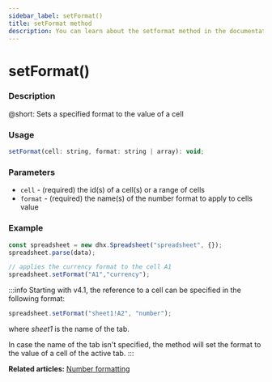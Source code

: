 ```yaml
---
sidebar_label: setFormat()
title: setFormat method
description: You can learn about the setformat method in the documentation of the DHTMLX JavaScript Spreadsheet library. Browse developer guides and API reference, try out code examples and live demos, and download a free 30-day evaluation version of DHTMLX Spreadsheet.
---
```


# setFormat()

### Description

@short: Sets a specified format to the value of a cell

### Usage

~~~jsx
setFormat(cell: string, format: string | array): void;
~~~

### Parameters

- `cell` -  (required) the id(s) of a cell(s) or a range of cells
- `format` - (required) the name(s) of the number format to apply to cells value

### Example

~~~jsx {5}
const spreadsheet = new dhx.Spreadsheet("spreadsheet", {});
spreadsheet.parse(data);

// applies the currency format to the cell A1
spreadsheet.setFormat("A1","currency");
~~~

:::info
Starting with v4.1, the reference to a cell can be specified in the following format:

~~~jsx
spreadsheet.setFormat("sheet1!A2", "number"); 
~~~

where *sheet1* is the name of the tab.

In case the name of the tab isn't specified, the method will set the format to the value of a cell of the active tab.
:::

**Related articles:** [Number formatting](number_formatting.md)

